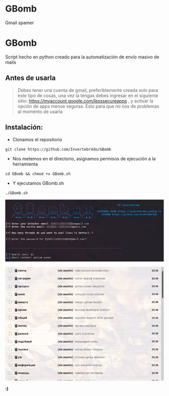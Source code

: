 # GBomb
Gmail spamer
<h1>GBomb</h1>
Script hecho en python creado para la automatización de envío masivo de mails

## Antes de usarla
> Debes tener una cuenta de gmail, preferiblemente creada solo para este tipo de cosas, una vez la tengas debes ingresar en el siguiente sitio: https://myaccount.google.com/lesssecureapps , y activar la opción de apps menos seguras.
Esto para que no nos de problemas al momento de usarla

## Instalación:
- Clonamos el repositorio
```
git clone https://github.com/Invertebr4do/GBomb
```
- Nos metemos en el directorio, asignamos permisos de ejecución a la herramienta

```
cd GBomb && chmod +x GBomb.sh
```
- Y ejecutamos GBomb.sh

```
./GBomb.sh
```
[![Herramienta](https://github.com/Invertebr4do/GBomb/blob/main/bomber.png?raw=true "Herramienta")](https://github.com/Invertebr4do/GBomb/blob/main/bomber.png?raw=true "Herramienta")

[![Mails](https://github.com/Invertebr4do/GBomb/blob/main/mail.png?raw=true "Mails")](https://github.com/Invertebr4do/GBomb/blob/main/mail.png?raw=true "Mails")

<b>:)</b>
